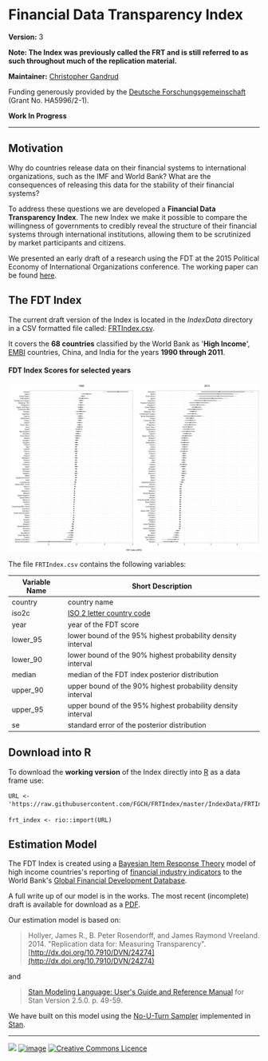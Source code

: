 Financial Data Transparency Index
========

**Version:** 3

**Note: The Index was previously called the FRT and is still referred to as such throughout 
much of the replication material.**

**Maintainer:**
[Christopher Gandrud](http://christophergandrud.blogspot.de/p/biocontact.html)

Funding generously provided by the
[Deutsche Forschungsgemeinschaft](http://www.dfg.de/en/) (Grant No. HA5996/2-1).

**Work In Progress**

---

## Motivation

Why do countries release data on their financial systems to international
organizations, such as the IMF and World Bank? What are the consequences of
releasing this data for the stability of their financial systems?

To address these questions we are developed a **Financial Data
Transparency Index**. The new Index we make it possible to compare the
willingness of governments to credibly reveal the structure of their financial
systems through international institutions, allowing them to be scrutinized by
market participants and citizens.

We presented an early draft of a research using the FDT at the 2015 Political
Economy of International Organizations conference. The working paper can be
found
[here](http://wp.peio.me/wp-content/uploads/PEIO8/Copelovitch,%20Gandrud,%20Hallerberg%203.2.2015.pdf).

## The FDT Index

The current draft version of the Index is located in the *IndexData* directory
in a CSV formatted file called:
[FRTIndex.csv](https://raw.githubusercontent.com/FGCH/FRTIndex/master/IndexData/FRTIndex.csv).

It covers the **68 countries** classified by the World Bank as
'**High Income**', [EMBI](http://en.wikipedia.org/wiki/JPMorgan_EMBI) countries, China, and India for the years **1990 through 2011**.

#### FDT Index Scores for selected years

![FDT Overview](FRT_overview.png)

The file `FRTIndex.csv` contains the following variables:

| Variable Name | Short Description                                          |
| ------------- | ---------------------------------------------------------- |
| country       | country name                                               |
| iso2c         | [ISO 2 letter country code](http://en.wikipedia.org/wiki/ISO_3166-1_alpha-2) |
| year          | year of the FDT score                                      |
| lower_95      | lower bound of the 95% highest probability density interval|
| lower_90      | lower bound of the 90% highest probability density interval|
| median        | median of the FDT index posterior distribution             |
| upper_90      | upper bound of the 90% highest probability density interval|
| upper_95      | upper bound of the 95% highest probability density interval|
| se            | standard error of the posterior distribution               |

## Download into R

To download the **working version** of the Index directly into
[R](http://www.r-project.org/) as a data frame use:

```{S}
URL <- 'https://raw.githubusercontent.com/FGCH/FRTIndex/master/IndexData/FRTIndex_v2.csv'

frt_index <- rio::import(URL)
```

## Estimation Model

The FDT Index is created using a
[Bayesian Item Response Theory](http://en.wikipedia.org/wiki/Item_response_theory)
model of high income countries's reporting of [financial industry indicators](https://github.com/FGCH/FRTIndex/blob/master/source/IndicatorDescript/IncludedIndicators.csv)
to the World Bank's
[Global Financial Development Database](http://data.worldbank.org/data-catalog/global-financial-development).

A full write up of our model is in the works. The most recent (incomplete) draft
is available for download as a
[PDF](https://github.com/FGCH/FRTIndex/blob/master/paper/FRTIndexPaper.pdf?raw=true).

Our estimation model is based on:

> Hollyer, James R., B. Peter Rosendorff, and James Raymond Vreeland. 2014.
"Replication data for: Measuring Transparency".
[http://dx.doi.org/10.7910/DVN/24274](http://dx.doi.org/10.7910/DVN/24274)

and

> [Stan Modeling Language: User's Guide and Reference Manual](http://mc-stan.org/manual.html)
for Stan Version 2.5.0. p. 49-59.

We have built on this model using the
[No-U-Turn Sampler](http://arxiv.org/abs/1111.4246) implemented in
[Stan](http://mc-stan.org/).

---

<a href="http://www.dfg.de/en/"><img src="http://fgch.github.io/amc-site/img/dfg.png"/></a> <a href="http://nadrosia.tumblr.com/post/53520500877/made-in-berlin-badge-update"><img alt="image" src="http://media.tumblr.com/023c285c14ef01953d3b67ffe789004d/tumblr_inline_mor1uu2OOZ1qz4rgp.png" height = "50"></a> <a rel="license" href="http://creativecommons.org/licenses/by-sa/4.0/"><img alt="Creative Commons Licence" style="border-width:0" src="http://i.creativecommons.org/l/by-sa/4.0/88x31.png" height = "40" /></a>
